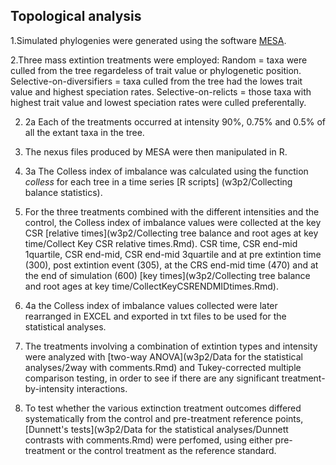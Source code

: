 Topological analysis
--------------------
1.Simulated phylogenies were generated using the software [MESA](http://datadryad.org/resource/doi:10.5061/dryad.sm379/15).

2.Three mass extintion treatments were employed: 
Random = taxa were culled from the tree regardeless of trait value or phylogenetic position.
Selective-on-diversifiers = taxa culled from the tree had the lowes trait value and highest speciation rates.
Selective-on-relicts = those taxa with highest trait value and lowest speciation rates were culled preferentally. 

  2. 2a Each of the treatments occurred at intensity 90%, 0.75% and 0.5% of all the extant taxa in the tree.
  
3. The nexus files produced by MESA were then manipulated in R. 

  3. 3a The Colless index of imbalance was calculated using the function *colless* for each tree in a time series [R scripts] (w3p2/Collecting balance statistics).
  
4.  For the three treatments combined with the different intensities and the control, the Colless index of imbalance values were collected at the key CSR [relative times](w3p2/Collecting tree balance and root ages at key time/Collect Key CSR relative times.Rmd). CSR time, CSR end-mid 1quartile, CSR end-mid, CSR end-mid 3quartile and at pre extintion time (300), post extintion event (305), at the CRS end-mid time (470) and at the end of simulation (600) [key times](w3p2/Collecting tree balance and root ages at key time/CollectKeyCSRENDMIDtimes.Rmd). 
   
   4. 4a the Colless index of imbalance values collected were later rearranged in EXCEL and exported in txt files to be used for the statistical analyses.
   
5. The treatments involving a combination of extintion types and intensity were analyzed with [two-way ANOVA](w3p2/Data for the statistical analyses/2way with comments.Rmd) and Tukey-corrected multiple comparison testing, in order to see if there are any significant treatment-by-intensity interactions. 
6. To test whether the various extinction treatment outcomes differed systematically from the control and pre-treatment reference points,  [Dunnett's tests](w3p2/Data for the statistical analyses/Dunnett contrasts with comments.Rmd) were perfomed, using either pre-treatment or the control treatment as the reference standard.
